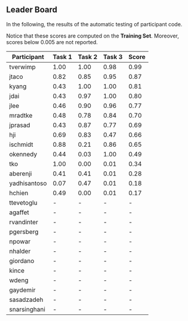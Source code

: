 ## Leader Board

In the following, the results of the automatic testing of participant code.

Notice that these scores are computed on the **Training Set**. Moreover, scores below 0.005 are not reported.

| Participant  | Task 1 | Task 2 | Task 3 | Score |
|---|---|---|---|---|
| tverwimp | 1.00 | 1.00 |  0.98 | 0.99 | 
| jtaco | 0.82 | 0.85 |  0.95 | 0.87 | 
| kyang | 0.43 | 1.00 |  1.00 | 0.81 | 
| jdai | 0.43 | 0.97 |  1.00 | 0.80 | 
| jlee | 0.46 | 0.90 |  0.96 | 0.77 | 
| mradtke | 0.48 | 0.78 |  0.84 | 0.70 | 
| jprasad | 0.43 | 0.87 |  0.77 | 0.69 | 
| hji | 0.69 | 0.83 |  0.47 | 0.66 | 
| ischmidt | 0.88 | 0.21 |  0.86 | 0.65 | 
| okennedy | 0.44 | 0.03 |  1.00 | 0.49 | 
| tko | 1.00 | 0.00 |  0.01 | 0.34 | 
| aberenji | 0.41 | 0.41 |  0.01 | 0.28 | 
| yadhisantoso | 0.07 | 0.47 |  0.01 | 0.18 | 
| hchien | 0.49 | 0.00 |  0.01 | 0.17 | 
| ttevetoglu | - | - |  - | - | 
| agaffet | - | - |  - | - | 
| rvandinter | - | - |  - | - | 
| pgersberg | - | - |  - | - | 
| npowar | - | - |  - | - | 
| nhalder | - | - |  - | - | 
| giordano | - | - |  - | - | 
| kince | - | - |  - | - | 
| wdeng | - | - |  - | - | 
| gaydemir | - | - |  - | - | 
| sasadzadeh | - | - |  - | - | 
| snarsinghani | - | - |  - | - | 

